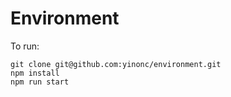 # Environment

To run:
```
git clone git@github.com:yinonc/environment.git
npm install
npm run start
```
